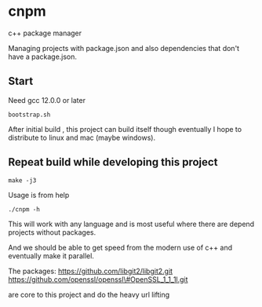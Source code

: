 # cnpm
c++ package manager

Managing projects with package.json and also dependencies that don't have a package.json.

## Start
Need gcc 12.0.0 or later

```
bootstrap.sh
```
After initial build , this project can build itself though eventually I hope to distribute to
linux and mac (maybe windows).

## Repeat build while developing this project

```
make -j3
```

Usage is from help

```
./cnpm -h
```

This will work with any language and is most useful where there are depend projects without packages.


And we should be able to get speed from the modern use of c++ and eventually make it parallel.

The packages:
https://github.com/libgit2/libgit2.git
https://github.com/openssl/openssl\#OpenSSL_1_1_1l.git

are core to this project and do the heavy url lifting